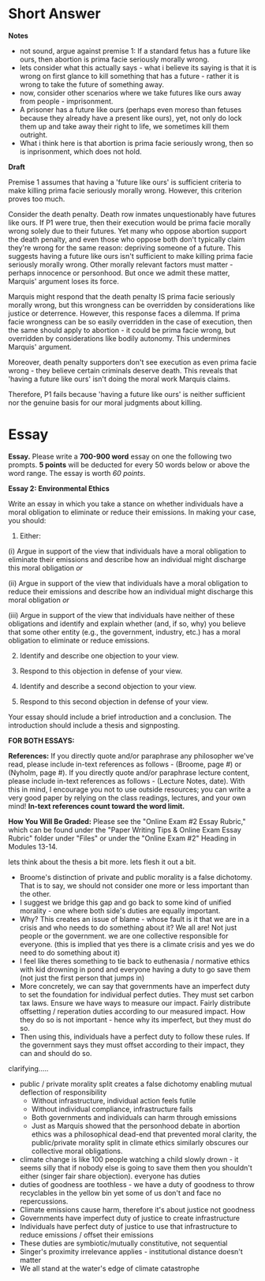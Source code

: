 
# Short Answer
**Notes**

- not sound, argue against premise 1: If a standard fetus has a future like ours, then abortion is prima facie seriously morally wrong.
- lets consider what this actually says - what i believe its saying is that it is wrong on first glance to kill something that has a future - rather it is wrong to take the future of something away. 
- now, consider other scenarios where we take futures like ours away from people - imprisonment. 
- A prisoner has a future like ours (perhaps even moreso than fetuses because they already have a present like ours), yet, not only do lock them up and take away their right to life, we sometimes kill them outright. 
- What i think here is that abortion is prima facie seriously wrong, then so is inprisonment, which does not hold. 

**Draft**

Premise 1 assumes that having a 'future like ours' is sufficient criteria to make killing prima facie seriously morally wrong. However, this criterion proves too much.

Consider the death penalty. Death row inmates unquestionably have futures like ours. If P1 were true, then their execution would be prima facie  morally wrong solely due to their futures. Yet many who oppose abortion support the death penalty, and even those who oppose both don't typically claim they're wrong for the same reason: depriving someone of a future. This suggests having a future like ours isn't sufficient to make killing prima facie seriously morally wrong. Other morally relevant factors must matter - perhaps innocence or personhood. But once we admit these matter, Marquis' argument loses its force.

Marquis might respond that the death penalty IS prima facie seriously morally wrong, but this wrongness can be overridden by considerations like justice or deterrence. However, this response faces a dilemma. If prima facie wrongness can be so easily overridden in the case of execution, then the same should apply to abortion - it could be prima facie wrong, but overridden by considerations like bodily autonomy. This undermines Marquis' argument.

Moreover, death penalty supporters don't see execution as even prima facie wrong - they believe certain criminals deserve death. This reveals that 'having a future like ours' isn't doing the moral work Marquis claims.

Therefore, P1 fails because 'having a future like ours' is neither sufficient nor the genuine basis for our moral judgments about killing.
# Essay

**Essay.** Please write a **700-900 word** essay on one the following two prompts. **5 points** will be deducted for every 50 words below or above the word range. The essay is worth _60 points_.

**Essay 2: Environmental Ethics**

Write an essay in which you take a stance on whether individuals have a moral obligation to eliminate or reduce their emissions. In making your case, you should:

1. Either:

(i) Argue in support of the view that individuals have a moral obligation to eliminate their emissions and describe how an individual might discharge this moral obligation _or_

(ii) Argue in support of the view that individuals have a moral obligation to reduce their emissions and describe how an individual might discharge this moral obligation _or_

(iii) Argue in support of the view that individuals have neither of these obligations and identify and explain whether (and, if so, why) you believe that some other entity (e.g., the government, industry, etc.) has a moral obligation to eliminate or reduce emissions.

2. Identify and describe one objection to your view.

3. Respond to this objection in defense of your view.

4. Identify and describe a second objection to your view.

5. Respond to this second objection in defense of your view.

Your essay should include a brief introduction and a conclusion. The introduction should include a thesis and signposting.

**FOR BOTH ESSAYS:**

**References:** If you directly quote and/or paraphrase any philosopher we've read, please include in-text references as follows - (Broome, page #) or (Nyholm, page #). If you directly quote and/or paraphrase lecture content, please include in-text references as follows - (Lecture Notes, date). With this in mind, I encourage you not to use outside resources; you can write a very good paper by relying on the class readings, lectures, and your own mind! **In-text references count toward the word limit.** 

**How You Will Be Graded:** Please see the "Online Exam #2 Essay Rubric," which can be found under the "Paper Writing Tips & Online Exam Essay Rubric" folder under "Files" or under the "Online Exam #2" Heading in Modules 13-14.

lets think about the thesis a bit more. lets flesh it out a bit.

- Broome's distinction of private and public morality is a false dichotomy. That is to say, we should not consider one  more or less important than the other. 
- I suggest we bridge this gap and go back to some kind of unified morality - one where both side's duties are equally important.
- Why? This creates an issue of blame - whose fault is it that we are in a crisis and who needs to do something about it? We all are! Not just people or the government. we are one collective responsible for everyone. (this is implied that yes there is a climate crisis and yes we do need to do something about it)
- I feel like theres something to tie back to euthenasia / normative ethics with kid drowning in pond and everyone having a duty to go save them (not just the first person that jumps in)
- More concretely, we can say that governments have an imperfect duty to set the foundation for individual perfect duties. They must set carbon tax laws. Ensure we have ways to measure our impact. Fairly distribute offsetting / reperation duties according to our measured impact. How they do so is not important - hence why its imperfect, but they must do so. 
- Then using this, individuals have a perfect duty to follow these rules. If the government says they must offset according to their impact, they can and should do so. 

clarifying.....
- public / private morality split creates a false dichotomy enabling mutual deflection of responsibility
	- Without infrastructure, individual action feels futile
	- Without individual compliance, infrastructure fails
	- Both governments and individuals can harm through emissions
	- Just as Marquis showed that the personhood debate in abortion ethics was a philosophical dead-end that prevented moral clarity, the public/private morality split in climate ethics similarly obscures our collective moral obligations.
- climate change is like 100 people watching a child slowly drown - it seems silly that if nobody else is going to save them then you shouldn't either (singer fair share objection). everyone has duties
- duties of goodness are toothless - we have a duty of goodness to throw recyclables in the yellow bin yet some of us don't and face no repercussions. 
- Climate emissions cause harm, therefore it's about justice not goodness
- Governments have imperfect duty of justice to create infrastructure
- Individuals have perfect duty of justice to use that infrastructure to reduce emissions / offset their emissions
- These duties are symbiotic/mutually constitutive, not sequential
- Singer's proximity irrelevance applies - institutional distance doesn't matter
- We all stand at the water's edge of climate catastrophe